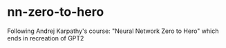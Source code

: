 # nn-zero-to-hero
Following Andrej Karpathy's course: "Neural Network Zero to Hero" which ends in recreation of GPT2

